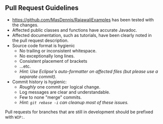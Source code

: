 Pull Request Guidelines
-----------------------

* https://github.com/MasDennis/RajawaliExamples has been tested with the changes.
* Affected public classes and functions have accurate Javadoc.
* Affected documentation, such as tutorials, have been clearly noted in the pull request description.
* Source code format is hygienic
  * No trailing or inconsistent whitespace.
  * No exceptionally long lines.
  * Consistent placement of brackets
  * ...etc.
  * _Hint: Use Eclipse's auto-formatter on affected files (but please use a separate commit)._
* Commit history is hygienic:
  * _Roughly_ one commit per logical change.
  * Log messages are clear and understandable.
  * Few to none "merge" commits.
  * _Hint: `git rebase -i` can cleanup most of these issues._

Pull requests for branches that are still in development should be prefixed with `WIP:`.
